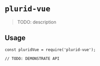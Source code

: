 # `plurid-vue`

> TODO: description

## Usage

```
const pluridVue = require('plurid-vue');

// TODO: DEMONSTRATE API
```
